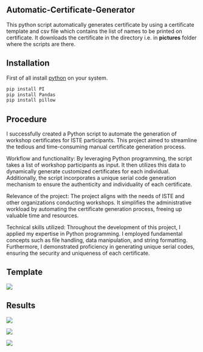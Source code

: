 ## Automatic-Certificate-Generator

This python script automatically generates certificate by using a certificate template and csv file which contains the list of names to be printed on certificate. It downloads the certificate in the directory i.e. in **pictures** folder where the scripts are there.

## Installation

First of all install [python]("https://www.python.org/downloads/") on your system.
```bash
pip install PI
pip install Pandas
pip install pillow
```

## Procedure


I successfully created a Python script to automate the generation of workshop certificates for ISTE participants. This project aimed to streamline the tedious and time-consuming manual certificate generation process.

Workflow and functionality:
By leveraging Python programming, the script takes a list of workshop participants as input. It then utilizes this data to dynamically generate customized certificates for each individual. Additionally, the script incorporates a unique serial code generation mechanism to ensure the authenticity and individuality of each certificate.

Relevance of the project:
The project aligns with the needs of ISTE and other organizations conducting workshops. It simplifies the administrative workload by automating the certificate generation process, freeing up valuable time and resources.

Technical skills utilized:
Throughout the development of this project, I applied my expertise in Python programming. I employed fundamental concepts such as file handling, data manipulation, and string formatting. Furthermore, I demonstrated proficiency in generating unique serial codes, ensuring the security and uniqueness of each certificate.

## Template

![](https://i.postimg.cc/y8tXMkLh/certificate.png)

## Results

![](https://i.postimg.cc/JnbqcMcN/Achalesh-Lakhotiya.png)

![](https://i.postimg.cc/5tQpywXk/John-Doe.png)

![](
https://i.postimg.cc/sXFmhvSf/Ramesh-Kumar.png)
